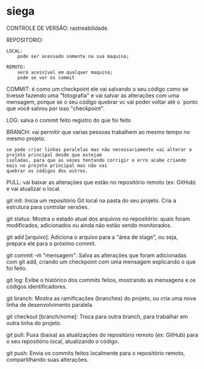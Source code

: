 # siega
CONTROLE DE VERSÃO:
	rastreabilidade.

REPOSITORIO:
	
	LOCAL:
		pode ser acessado somente na sua maquina;
 
	REMOTO:
		será acessível em qualquer maquina;
		pode se ver os commit

COMMIT:
	é como um checkpoint ele vai salvando o seu código como se tivesse fazendo uma "fotografia" e vai salvar
	as alterações com uma mensagem, porque se o seu código quebrar vc vai poder voltar até o ´ponto que você
	salvou por isso "checkpoint".

LOG:
	salva o commit feito
	registro do que foi feito

BRANCH:
	vai permitir que varias pessoas trabalhem ao mesmo tempo no mesmo projeto.
	
	se pode criar linhas paralelas mas não necessariamente vai alterar o projeto principal desde que estejam 
	isoladas, para que as vezes tentando corrigir o erro acabe criando mais no projeto principal mas não vai
	quebrar os códigos dos outros.

PULL:
	vai baixar as alterações que estão no repositório remoto (ex: GitHub) e vai atualizar o local.

git init:
	Inicia um repositório Git local na pasta do seu projeto. Cria a estrutura para controlar versões.

git status:
	Mostra o estado atual dos arquivos no repositório: quais foram modificados, adicionados ou ainda não estão sendo monitorados.

git add [arquivo]:
	Adiciona o arquivo para a "área de stage", ou seja, prepara ele para o próximo commit.

git commit -m "mensagem":
	Salva as alterações que foram adicionadas com git add, criando um checkpoint com uma mensagem explicando o que foi feito.

git log:
	Exibe o histórico dos commits feitos, mostrando as mensagens e os códigos identificadores.

git branch:
	Mostra as ramificações (branches) do projeto, ou cria uma nova linha de desenvolvimento paralela.

git checkout [branch/nome]:
	Troca para outra branch, para trabalhar em outra linha do projeto.

git pull:
	Puxa (baixa) as atualizações do repositório remoto (ex: GitHub) para o seu repositório local, atualizando o código.

git push:
	Envia os commits feitos localmente para o repositório remoto, compartilhando suas alterações.

